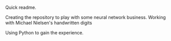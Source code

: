 Quick readme.

Creating the repository to play with some neural network business.
Working with Michael Nielsen's handwritten digits

Using Python to gain the experience.
